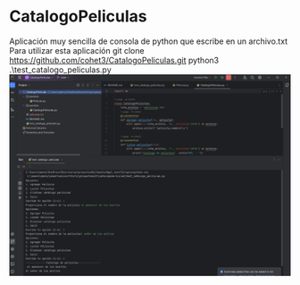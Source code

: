 # CatalogoPeliculas
Aplicación muy sencilla de consola de python que escribe en un archivo.txt
Para utilizar esta aplicación
git clone https://github.com/cohet3/CatalogoPeliculas.git
python3 .\test_catalogo_peliculas.py
![Imagen1](/catalogoPelis.png)